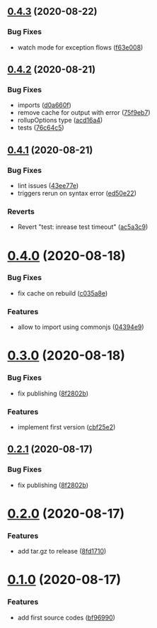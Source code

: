 ## [0.4.3](https://github.com/lmarqs/cypress-rollup-preprocessor/compare/v0.4.2...v0.4.3) (2020-08-22)


### Bug Fixes

* watch mode for exception flows ([f63e008](https://github.com/lmarqs/cypress-rollup-preprocessor/commit/f63e0083abf433ef9a22f87f0a215eba1dc49439))

## [0.4.2](https://github.com/lmarqs/cypress-rollup-preprocessor/compare/v0.4.1...v0.4.2) (2020-08-21)


### Bug Fixes

* imports ([d0a660f](https://github.com/lmarqs/cypress-rollup-preprocessor/commit/d0a660ff7e618dfd8ec6baf79c12e930231ba5a9))
* remove cache for output with error ([75f9eb7](https://github.com/lmarqs/cypress-rollup-preprocessor/commit/75f9eb7c04028e367ddfa05adb033b06510919f5))
* rollupOptions type ([acd16a4](https://github.com/lmarqs/cypress-rollup-preprocessor/commit/acd16a4dbb9b94fd80e2cd331d95dc20640b8689))
* tests ([76c64c5](https://github.com/lmarqs/cypress-rollup-preprocessor/commit/76c64c534440707134e5a377a0a354dd43da26af))

## [0.4.1](https://github.com/lmarqs/cypress-rollup-preprocessor/compare/v0.4.0...v0.4.1) (2020-08-21)


### Bug Fixes

* lint issues ([43ee77e](https://github.com/lmarqs/cypress-rollup-preprocessor/commit/43ee77e8c5ec84b6f0989ac50cec4451ca2258a0))
* triggers rerun on syntax error ([ed50e22](https://github.com/lmarqs/cypress-rollup-preprocessor/commit/ed50e22feb6d11056e7a41295de18748dd16fdee))


### Reverts

* Revert "test: inrease test timeout" ([ac5a3c9](https://github.com/lmarqs/cypress-rollup-preprocessor/commit/ac5a3c97c4b7e9d3b0ae1b449ce70f2386e0ab6e))

# [0.4.0](https://github.com/lmarqs/cypress-rollup-preprocessor/compare/v0.3.0...v0.4.0) (2020-08-18)


### Bug Fixes

* fix cache on rebuild ([c035a8e](https://github.com/lmarqs/cypress-rollup-preprocessor/commit/c035a8e2c697f4093da9f7a56fb1d750d6d6c0cf))


### Features

* allow to import using commonjs ([04394e9](https://github.com/lmarqs/cypress-rollup-preprocessor/commit/04394e9ff8f947b8560677e15bc66fd7faf10bc2))

# [0.3.0](https://github.com/lmarqs/cypress-rollup-preprocessor/compare/v0.2.0...v0.3.0) (2020-08-18)


### Bug Fixes

* fix publishing ([8f2802b](https://github.com/lmarqs/cypress-rollup-preprocessor/commit/8f2802bf6c038ce001720a4e1d1f3510c7f7b2d2))


### Features

* implement first version ([cbf25e2](https://github.com/lmarqs/cypress-rollup-preprocessor/commit/cbf25e25d4059cadcd9f01b87b23d2af5f39195a))

## [0.2.1](https://github.com/lmarqs/cypress-rollup-preprocessor/compare/v0.2.0...v0.2.1) (2020-08-17)


### Bug Fixes

* fix publishing ([8f2802b](https://github.com/lmarqs/cypress-rollup-preprocessor/commit/8f2802bf6c038ce001720a4e1d1f3510c7f7b2d2))

# [0.2.0](https://github.com/lmarqs/cypress-rollup-preprocessor/compare/v0.1.0...v0.2.0) (2020-08-17)


### Features

* add tar.gz to release ([8fd1710](https://github.com/lmarqs/cypress-rollup-preprocessor/commit/8fd171036999f4be8f20f315cc637220b99a5161))

# [0.1.0](https://github.com/lmarqs/cypress-rollup-preprocessor/compare/v0.0.0...v0.1.0) (2020-08-17)


### Features

* add first source codes ([bf96990](https://github.com/lmarqs/cypress-rollup-preprocessor/commit/bf96990373c3f9160f242dbe8671672107eedf11))
